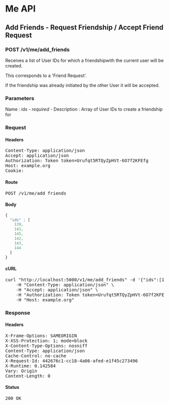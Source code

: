 # Me API

## Add Friends - Request Friendship / Accept Friend Request

### POST /v1/me/add_friends

Receives a list of User IDs for which a friendshipwith the current user will be created.

This corresponds to a &#39;Friend Request&#39;.

If the friendship was already initiated by the other User it will be accepted.



### Parameters

Name : ids *- required -*
Description : Array of User IDs to create a friendship for

### Request

#### Headers

<pre>Content-Type: application/json
Accept: application/json
Authorization: Token token=Urufqt5RTQyZpHVt-6O7f2KFEfg
Host: example.org
Cookie: </pre>

#### Route

<pre>POST /v1/me/add_friends</pre>

#### Body
```javascript
{
  "ids" : [
    139,
    141,
    145,
    142,
    143,
    144
  ]
}
```


#### cURL

<pre class="request">curl &quot;http://localhost:5000/v1/me/add_friends&quot; -d &#39;{&quot;ids&quot;:[139,141,145,142,143,144]}&#39; -X POST \
	-H &quot;Content-Type: application/json&quot; \
	-H &quot;Accept: application/json&quot; \
	-H &quot;Authorization: Token token=Urufqt5RTQyZpHVt-6O7f2KFEfg&quot; \
	-H &quot;Host: example.org&quot;</pre>

### Response

#### Headers

<pre>X-Frame-Options: SAMEORIGIN
X-XSS-Protection: 1; mode=block
X-Content-Type-Options: nosniff
Content-Type: application/json
Cache-Control: no-cache
X-Request-Id: 442676c1-cc18-4a06-afed-e1f45c273496
X-Runtime: 0.142584
Vary: Origin
Content-Length: 0</pre>

#### Status

<pre>200 OK</pre>

